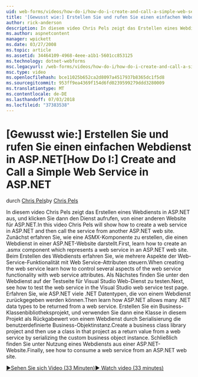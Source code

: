 ```yaml
---
uid: web-forms/videos/how-do-i/how-do-i-create-and-call-a-simple-web-service-in-aspnet
title: '[Gewusst wie:] Erstellen Sie und rufen Sie einen einfachen Webdienst in ASP.NET | Microsoft-Dokumentation'
author: rick-anderson
description: In diesem video Chris Pels zeigt das Erstellen eines Webdiensts in ASP.NET aus, und klicken Sie dann den Dienst aufrufen, von einer anderen Website für ASP.NET. Zunächst erfahren Sie, wie erstellen...
ms.author: aspnetcontent
manager: wpickett
ms.date: 03/27/2008
ms.topic: article
ms.assetid: 34464109-4968-4eee-a1b1-5601cc853125
ms.technology: dotnet-webforms
msc.legacyurl: /web-forms/videos/how-do-i/how-do-i-create-and-call-a-simple-web-service-in-aspnet
msc.type: video
ms.openlocfilehash: bce11025b652ca2d8097a4517937b8365dc1f5d8
ms.sourcegitcommit: 953ff9ea4369f154d6fd0239599279ddd3280009
ms.translationtype: MT
ms.contentlocale: de-DE
ms.lasthandoff: 07/03/2018
ms.locfileid: "37383538"
---
```

<a name="how-do-i-create-and-call-a-simple-web-service-in-aspnet"></a><span data-ttu-id="0e0e7-104">[Gewusst wie:] Erstellen Sie und rufen Sie einen einfachen Webdienst in ASP.NET</span><span class="sxs-lookup"><span data-stu-id="0e0e7-104">[How Do I:] Create and Call a Simple Web Service in ASP.NET</span></span>
====================
<span data-ttu-id="0e0e7-105">durch [Chris Pels](https://twitter.com/chrispels)</span><span class="sxs-lookup"><span data-stu-id="0e0e7-105">by [Chris Pels](https://twitter.com/chrispels)</span></span>

<span data-ttu-id="0e0e7-106">In diesem video Chris Pels zeigt das Erstellen eines Webdiensts in ASP.NET aus, und klicken Sie dann den Dienst aufrufen, von einer anderen Website für ASP.NET.</span><span class="sxs-lookup"><span data-stu-id="0e0e7-106">In this video Chris Pels will show how to create a web service in ASP.NET and then call the service from another ASP.NET web site.</span></span> <span data-ttu-id="0e0e7-107">Zunächst erfahren Sie, wie eine ASMX-Komponente zu erstellen, die einen Webdienst in einer ASP.NET-Website darstellt.</span><span class="sxs-lookup"><span data-stu-id="0e0e7-107">First, learn how to create an .asmx component which represents a web service in an ASP.NET web site.</span></span> <span data-ttu-id="0e0e7-108">Beim Erstellen des Webdiensts erfahren Sie, wie mehrere Aspekte der Web-Service-Funktionalität mit Web Service-Attributen steuern.</span><span class="sxs-lookup"><span data-stu-id="0e0e7-108">When creating the web service learn how to control several aspects of the web service functionality with web service attributes.</span></span> <span data-ttu-id="0e0e7-109">Als Nächstes finden Sie unter den Webdienst auf der Testseite für Visual Studio Web-Dienst zu testen.</span><span class="sxs-lookup"><span data-stu-id="0e0e7-109">Next, see how to test the web service in the Visual Studio web service test page.</span></span> <span data-ttu-id="0e0e7-110">Erfahren Sie, wie ASP.NET viele .NET Datentypen, die von einem Webdienst zurückgegeben werden können.</span><span class="sxs-lookup"><span data-stu-id="0e0e7-110">Then learn how ASP.NET allows many .NET data types to be returned from a web service.</span></span> <span data-ttu-id="0e0e7-111">Erstellen Sie ein Business-Klassenbibliotheksprojekt, und verwenden Sie dann eine Klasse in diesem Projekt als Rückgabewert von einem Webdienst durch Serialisierung die benutzerdefinierte Business-Objektinstanz.</span><span class="sxs-lookup"><span data-stu-id="0e0e7-111">Create a business class library project and then use a class in that project as a return value from a web service by serializing the custom business object instance.</span></span> <span data-ttu-id="0e0e7-112">Schließlich finden Sie unter Nutzung eines Webdiensts aus einer ASP.NET-Website.</span><span class="sxs-lookup"><span data-stu-id="0e0e7-112">Finally, see how to consume a web service from an ASP.NET web site.</span></span>

[<span data-ttu-id="0e0e7-113">&#9654;Sehen Sie sich Video (33 Minuten)</span><span class="sxs-lookup"><span data-stu-id="0e0e7-113">&#9654; Watch video (33 minutes)</span></span>](https://channel9.msdn.com/Blogs/ASP-NET-Site-Videos/how-do-i-create-and-call-a-simple-web-service-in-aspnet)

